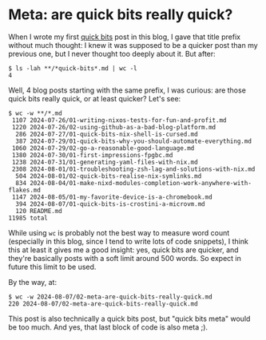 # Meta: are quick bits really quick?

When I wrote my first [quick
bits](/posts/2024-07-27/01-quick-bits-nix-shell-is-cursed.md) post in this
blog, I gave that title prefix without much thought: I knew it was supposed to
be a quicker post than my previous one, but I never thought too deeply about
it. But after:

```console
$ ls -lah **/*quick-bits*.md | wc -l
4
```

Well, 4 blog posts starting with the same prefix, I was curious: are those
quick bits really quick, or at least quicker? Let's see:

```
$ wc -w **/*.md
 1107 2024-07-26/01-writing-nixos-tests-for-fun-and-profit.md
 1220 2024-07-26/02-using-github-as-a-bad-blog-platform.md
  286 2024-07-27/01-quick-bits-nix-shell-is-cursed.md
  387 2024-07-29/01-quick-bits-why-you-should-automate-everything.md
 1060 2024-07-29/02-go-a-reasonable-good-language.md
 1380 2024-07-30/01-first-impressions-fpgbc.md
 1238 2024-07-31/01-generating-yaml-files-with-nix.md
 2308 2024-08-01/01-troubleshooting-zsh-lag-and-solutions-with-nix.md
  504 2024-08-01/02-quick-bits-realise-nix-symlinks.md
  834 2024-08-04/01-make-nixd-modules-completion-work-anywhere-with-flakes.md
 1147 2024-08-05/01-my-favorite-device-is-a-chromebook.md
  394 2024-08-07/01-quick-bits-is-crostini-a-microvm.md
  120 README.md
11985 total
```

While using `wc` is probably not the best way to measure word count (especially
in this blog, since I tend to write lots of code snippets), I think this at
least it gives me a good insight: yes, quick bits are quicker, and they're
basically posts with a soft limit around 500 words. So expect in future this
limit to be used.

By the way, at:

```console
$ wc -w 2024-08-07/02-meta-are-quick-bits-really-quick.md
220 2024-08-07/02-meta-are-quick-bits-really-quick.md
```

This post is also technically a quick bits post, but "quick bits meta" would be
too much. And yes, that last block of code is also meta ;).
